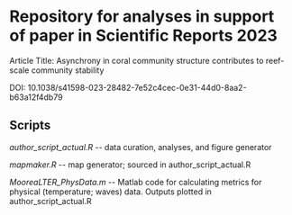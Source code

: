 # Repository for analyses in support of paper in Scientific Reports 2023

Article Title: Asynchrony in coral community structure contributes to reef-scale community stability

DOI: 10.1038/s41598-023-28482-7e52c4cec-0e31-44d0-8aa2-b63a12f4db79


## Scripts

*author_script_actual.R* -- data curation, analyses, and figure generator

*mapmaker.R* -- map generator; sourced in author_script_actual.R

*MooreaLTER_PhysData.m* -- Matlab code for calculating metrics for physical (temperature; waves) data. Outputs plotted in author_script_actual.R
